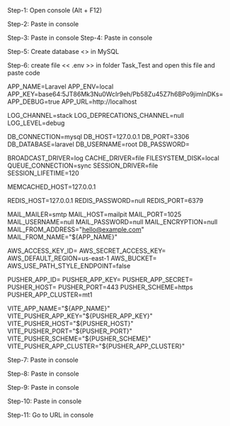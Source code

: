 Step-1:
Open console (Alt + F12)

Step-2:
Paste in console <cd Task_Test>  

Step-3:
Paste in console <composer i>
Step-4:
Paste in console <npm i>

Step-5:
Create database <<laravel>> in MySQL

Step-6:
create file << .env >> in folder Task_Test and open this file and  paste code

APP_NAME=Laravel
APP_ENV=local
APP_KEY=base64:5JT86Mk3Nu0WcIr9eh/Pb58Zu45Z7h6BPo9jimlnDKs=
APP_DEBUG=true
APP_URL=http://localhost

LOG_CHANNEL=stack
LOG_DEPRECATIONS_CHANNEL=null
LOG_LEVEL=debug

DB_CONNECTION=mysql
DB_HOST=127.0.0.1
DB_PORT=3306
DB_DATABASE=laravel
DB_USERNAME=root
DB_PASSWORD=

BROADCAST_DRIVER=log
CACHE_DRIVER=file
FILESYSTEM_DISK=local
QUEUE_CONNECTION=sync
SESSION_DRIVER=file
SESSION_LIFETIME=120

MEMCACHED_HOST=127.0.0.1

REDIS_HOST=127.0.0.1
REDIS_PASSWORD=null
REDIS_PORT=6379

MAIL_MAILER=smtp
MAIL_HOST=mailpit
MAIL_PORT=1025
MAIL_USERNAME=null
MAIL_PASSWORD=null
MAIL_ENCRYPTION=null
MAIL_FROM_ADDRESS="hello@example.com"
MAIL_FROM_NAME="${APP_NAME}"

AWS_ACCESS_KEY_ID=
AWS_SECRET_ACCESS_KEY=
AWS_DEFAULT_REGION=us-east-1
AWS_BUCKET=
AWS_USE_PATH_STYLE_ENDPOINT=false

PUSHER_APP_ID=
PUSHER_APP_KEY=
PUSHER_APP_SECRET=
PUSHER_HOST=
PUSHER_PORT=443
PUSHER_SCHEME=https
PUSHER_APP_CLUSTER=mt1

VITE_APP_NAME="${APP_NAME}"
VITE_PUSHER_APP_KEY="${PUSHER_APP_KEY}"
VITE_PUSHER_HOST="${PUSHER_HOST}"
VITE_PUSHER_PORT="${PUSHER_PORT}"
VITE_PUSHER_SCHEME="${PUSHER_SCHEME}"
VITE_PUSHER_APP_CLUSTER="${PUSHER_APP_CLUSTER}"

Step-7:
Paste in console <php artisan key:generate>

Step-8:
Paste in console <php artisan cache:clear>

Step-9:
Paste in console <php artisan config:clear>

Step-10:
Paste in console <php artisan serve>

Step-11:
Go to URL in console







